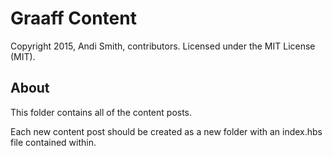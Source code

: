 # Graaff Content

Copyright 2015, Andi Smith, contributors.
Licensed under the MIT License (MIT).

## About

This folder contains all of the content posts.

Each new content post should be created as a new folder with an index.hbs file contained within.
